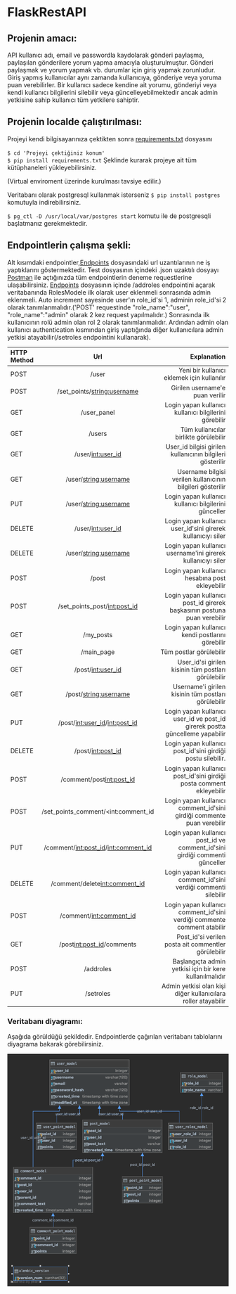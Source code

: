 # FlaskRestAPI

## Projenin amacı:
  API kullanıcı adı, email ve passwordla kaydolarak gönderi
    paylaşma, paylaşılan gönderilere yorum yapma amacıyla oluşturulmuştur.
  Gönderi paylaşmak ve yorum yapmak vb. durumlar için giriş 
    yapmak zorunludur. Giriş yapmış kullanıcılar aynı zamanda 
    kullanıcıya, gönderiye veya yoruma puan verebilirler. 
  Bir kullanıcı sadece kendine ait yorumu, gönderiyi veya kendi kullanıcı
    bilgilerini silebilir veya güncelleyebilmektedir ancak admin yetkisine
    sahip kullanıcı tüm yetkilere sahiptir.
    
 ## Projenin localde çalıştırılması:
Projeyi kendi bilgisayarınıza çektikten sonra [requirements.txt](https://github.com/intern-cases/FlaskRestAPI/blob/master/requirements.txt "requirements.txt")
 dosyasını
 
 `$ cd 'Projeyi çektiğiniz konum'`  
 `$ pip install requirements.txt`
 Şeklinde kurarak projeye ait tüm kütüphaneleri yükleyebilirsiniz.
 
 (Virtual enviroment üzerinde kurulması tavsiye edilir.)
 
 Veritabanı olarak postgresql kullanmak isterseniz 
 `$ pip install postgres` komutuyla indirebilirsiniz.
 
 `$ pg_ctl -D /usr/local/var/postgres start` komutu ile de postgresqli başlatmanız gerekmektedir.
 

 ## Endpointlerin çalışma şekli:
 Alt kısımdaki endpointler,[Endpoints](https://github.com/intern-cases/FlaskRestAPI/blob/master/testviews.py "Endpoints")
 dosyasındaki url uzantılarının ne iş yaptıklarını göstermektedir. Test dosyasının içindeki .json uzaktılı dosyayı [Postman](https://www.getpostman.com "Postman") ile açtığınızda tüm endpointlerin deneme requestlerine ulaşabilirsiniz.
 [Endpoints](https://github.com/intern-cases/FlaskRestAPI/blob/master/testviews.py "Endpoints") dosyasının içinde /addroles endpointini açarak veritabanında RolesModele ilk olarak user eklenmeli sonrasında admin eklenmeli. Auto increment sayesinde user'ın role_id'si 1, adminin role_id'si 2 olarak tanımlanmalıdır.('POST' requestinde "role_name":"user", "role_name":"admin" olarak 2 kez request yapılmalıdır.) Sonrasında ilk kullanıcının rolü admin olan rol 2 olarak tanımlanmalıdır. Ardından admin olan kullanıcı authentication kısmından giriş yaptığında diğer kullanıcılara admin yetkisi atayabilir(/setroles endpointini kullanarak).
 

| HTTP Method| Url                                   | Explanation                                                                 |
| :---       |     :---:                             |          ---:                                                               |
| POST       |/user                                  | Yeni bir kullanıcı eklemek için kullanılır                                  |
| POST       |/set_points/<string:username>          | Girilen username'e puan verilir                                             |
| GET        |/user_panel                            | Login yapan kullanıcı kullanıcı bilgilerini görebilir                       |
| GET        |/users                                 | Tüm kullanıcılar birlikte görülebilir                                       |
| GET        |/user/<int:user_id>                    | User_id bilgisi girilen kullanıcının bilgileri gösterilir                   |
| GET        |/user/<string:username>                | Username bilgisi verilen kullanıcının bilgileri gösterilir                  |
| PUT        |/user/<string:username>                | Login yapan kullanıcı kullanıcı bilgilerini günceller                       |
| DELETE     |/user/<int:user_id>                    | Login yapan kullanıcı user_id'sini girerek kullanıcıyı siler                |
| DELETE     |/user/<string:username>                | Login yapan kullanıcı username'ini girerek kullanıcıyı siler                |
| POST       |/post                                  | Login yapan kullanıcı hesabına post ekleyebilir                             |
| POST       |/set_points_post/<int:post_id>         | Login yapan kullanıcı post_id girerek başkasının postuna puan verebilir     |
| GET        |/my_posts                              | Login yapan kullanıcı kendi postlarını görebilir                            |
| GET        |/main_page                             | Tüm postlar görülebilir                                                     |
| GET        |/post/<int:user_id>                    | User_id'si girilen kisinin tüm postları görülebilir                         |
| GET        |/post/<string:username>                | Username'i girilen kisinin tüm postları görülebilir                         |
| PUT        |/post/<int:user_id>/<int:post_id>      | Login yapan kullanıcı user_id ve post_id girerek postta güncelleme yapabilir|
| DELETE     |/post/<int:post_id>                    | Login yapan kullanıcı post_id'sini girdiği postu silebilir.                 |
| POST       |/comment/post<int:post_id>             | Login yapan kullanıcı post_id'sini girdiği posta comment ekleyebilir        |
| POST       |/set_points_comment/<int:comment_id    | Login yapan kullanıcı comment_id'sini girdiği commente puan verebilir       |
| PUT        |/comment/<int:post_id>/<int:comment_id>| Login yapan kullanıcı post_id ve comment_id'sini girdiği commenti günceller |
| DELETE     |/comment/delete<int:comment_id>        | Login yapan kullanıcı comment_id'sini verdiği commenti silebilir            |
| POST       |/comment/<int:comment_id>              | Login yapan kullanıcı comment_id'sini verdiği commente comment atabilir     |
| GET        |/post<int:post_id>/comments            | Post_id'si verilen posta ait commentler görülebilir                         |
| POST       |/addroles                              | Başlangıçta admin yetkisi için bir kere kullanılmalıdır                     |
| PUT        |/setroles                              | Admin yetkisi olan kişi diğer kullanıcılara roller atayabilir               |

### Veritabanı diyagramı:
Aşağıda görüldüğü şekildedir. Endpointlerde çağırılan veritabanı tablolarını diyagrama bakarak görebilirsiniz.

![](https://github.com/intern-cases/FlaskRestAPI/blob/develop/pictures/dbmodel.png)


